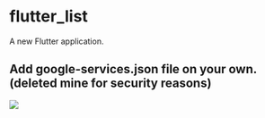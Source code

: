 # flutter_list

A new Flutter application.

## Add google-services.json file on your own. (deleted mine for security reasons)

![](sample.gif)
